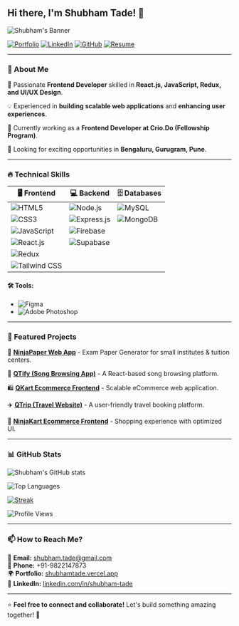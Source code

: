## Hi there, I'm Shubham Tade! 👋

![Shubham's Banner](https://media.licdn.com/dms/image/v2/D5616AQHRZ6Svl98rjQ/profile-displaybackgroundimage-shrink_350_1400/profile-displaybackgroundimage-shrink_350_1400/0/1721740547808?e=1744848000&v=beta&t=iAi5tW-CU_9b8kiU667f-y51bLzA5bM6wZiTDhgizn0) <!-- Replace with your custom banner -->

[![Portfolio](https://img.shields.io/badge/Portfolio-Visit-blue?style=for-the-badge&logo=vercel)](https://www.shubhamtade.vercel.app)
[![LinkedIn](https://img.shields.io/badge/LinkedIn-Connect-blue?style=for-the-badge&logo=linkedin)](https://www.linkedin.com/in/shubham-tade)
[![GitHub](https://img.shields.io/badge/GitHub-Follow-black?style=for-the-badge&logo=github)](https://github.com/shubhamtade)
[![Resume](https://img.shields.io/badge/Resume-Download-green?style=for-the-badge&logo=adobeacrobatreader)](https://shubhamtade.vercel.app/assets/resume-C5JiaIWB.pdf)

---

### 🚀 About Me 

🎯 Passionate **Frontend Developer** skilled in **React.js, JavaScript, Redux, and UI/UX Design**. 

💡 Experienced in **building scalable web applications** and **enhancing user experiences**.

🔧 Currently working as a **Frontend Developer at Crio.Do (Fellowship Program)**.

📍 Looking for exciting opportunities in **Bengaluru, Gurugram, Pune**.

---

### 🔥 Technical Skills

| 🖥️ Frontend | 💻 Backend | 🗄️ Databases |
|-------------|------------|------------|
| ![HTML5](https://img.shields.io/badge/HTML5-E34F26?style=for-the-badge&logo=html5&logoColor=white) | ![Node.js](https://img.shields.io/badge/Node.js-339933?style=for-the-badge&logo=node.js&logoColor=white) | ![MySQL](https://img.shields.io/badge/MySQL-4479A1?style=for-the-badge&logo=mysql&logoColor=white) |
| ![CSS3](https://img.shields.io/badge/CSS3-1572B6?style=for-the-badge&logo=css3&logoColor=white) | ![Express.js](https://img.shields.io/badge/Express.js-000000?style=for-the-badge&logo=express&logoColor=white) | ![MongoDB](https://img.shields.io/badge/MongoDB-47A248?style=for-the-badge&logo=mongodb&logoColor=white) |
| ![JavaScript](https://img.shields.io/badge/JavaScript-F7DF1E?style=for-the-badge&logo=javascript&logoColor=black) | ![Firebase](https://img.shields.io/badge/Firebase-FFCA28?style=for-the-badge&logo=firebase&logoColor=black) | |
| ![React.js](https://img.shields.io/badge/React.js-61DAFB?style=for-the-badge&logo=react&logoColor=black) | ![Supabase](https://img.shields.io/badge/Supabase-3ECF8E?style=for-the-badge&logo=supabase&logoColor=white) | |
| ![Redux](https://img.shields.io/badge/Redux-764ABC?style=for-the-badge&logo=redux&logoColor=white) | | |
| ![Tailwind CSS](https://img.shields.io/badge/TailwindCSS-38B2AC?style=for-the-badge&logo=tailwind-css&logoColor=white) | | |

#### 🛠️ Tools:
- ![Figma](https://img.shields.io/badge/Figma-F24E1E?style=for-the-badge&logo=figma&logoColor=white)
- ![Adobe Photoshop](https://img.shields.io/badge/Adobe%20Photoshop-31A8FF?style=for-the-badge&logo=adobe-photoshop&logoColor=white)

---

### 📌 Featured Projects

🚀 **[NinjaPaper Web App](https://ninjapaper.vercel.app)** - Exam Paper Generator for small institutes & tuition centers. 

🎵 **[QTify (Song Browsing App)](https://q-tify-new.vercel.app)** - A React-based song browsing platform.

🛍️ **[QKart Ecommerce Frontend](https://me-qkart-frontend-v2-six.vercel.app)** - Scalable eCommerce web application.

✈️ **[QTrip (Travel Website)](https://q-trip-six.vercel.app)** - A user-friendly travel booking platform.

🛒 **[NinjaKart Ecommerce Frontend](https://ninja-kart.vercel.app)** - Shopping experience with optimized UI.

---

### 📊 GitHub Stats

![Shubham's GitHub stats](https://github-readme-stats.vercel.app/api?username=shubhamtade&show_icons=true&theme=radical)

![Top Languages](https://github-readme-stats.vercel.app/api/top-langs/?username=shubhamtade&layout=compact&theme=radical)

[![Streak](https://github-readme-streak-stats.herokuapp.com/?user=shubhamtade&theme=radical)](https://github.com/shubhamtade)

![Profile Views](https://komarev.com/ghpvc/?username=shubhamtade&color=blue&style=flat-square)


---

### 📫 How to Reach Me?

📩 **Email:** shubham.tade@gmail.com  
📱 **Phone:** +91-9822147873  
🌍 **Portfolio:** [shubhamtade.vercel.app](https://www.shubhamtade.vercel.app)  
👥 **LinkedIn:** [linkedin.com/in/shubham-tade](https://www.linkedin.com/in/shubham-tade)  

---

⭐ **Feel free to connect and collaborate!** Let's build something amazing together! 🚀
